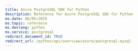 ```yaml
---
title: Azure PostgreSQL SDK for Python
description: Reference for Azure PostgreSQL SDK for Python
ms.date: 06/05/2025
ms.topic: reference
ms.devlang: python
ms.service: postgresql
redirect_document_id: TRUE
redirect_url: /python/api/overview/azure/postgresql-mysql
---
```

